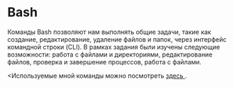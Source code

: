 # Bash
Команды Bash позволяют нам выполнять общие задачи, такие как создание, редактирование, удаление файлов и папок, через интерфейс командной строки (CLI).
В рамках задания были изучены следующие возможности: работа с файлами и директориями, редактирование файлов, проверка и завершение процессов, работа с файлами.

<Используемые мной команды можно посмотреть  <a href="https://github.com/tatyana-platun/Bash/blob/main/git_bash_platun_tanya.txt"> здесь </a>.
